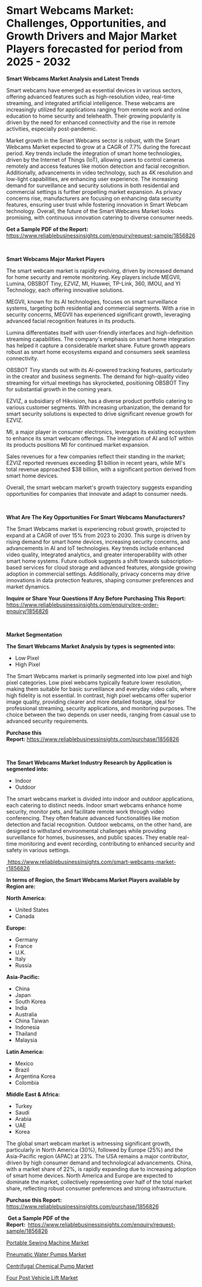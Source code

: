 <p><h1>Smart Webcams Market: Challenges, Opportunities, and Growth Drivers and Major Market Players forecasted for period from 2025 - 2032</h1></p><p><strong>Smart Webcams Market Analysis and Latest Trends</strong></p>
<p><p>Smart webcams have emerged as essential devices in various sectors, offering advanced features such as high-resolution video, real-time streaming, and integrated artificial intelligence. These webcams are increasingly utilized for applications ranging from remote work and online education to home security and telehealth. Their growing popularity is driven by the need for enhanced connectivity and the rise in remote activities, especially post-pandemic.</p><p>Market growth in the Smart Webcams sector is robust, with the Smart Webcams Market expected to grow at a CAGR of 7.7% during the forecast period. Key trends include the integration of smart home technologies, driven by the Internet of Things (IoT), allowing users to control cameras remotely and access features like motion detection and facial recognition. Additionally, advancements in video technology, such as 4K resolution and low-light capabilities, are enhancing user experience. The increasing demand for surveillance and security solutions in both residential and commercial settings is further propelling market expansion. As privacy concerns rise, manufacturers are focusing on enhancing data security features, ensuring user trust while fostering innovation in Smart Webcam technology. Overall, the future of the Smart Webcams Market looks promising, with continuous innovation catering to diverse consumer needs.</p></p>
<p><strong>Get a Sample PDF of the Report:&nbsp;</strong> <a href="https://www.reliablebusinessinsights.com/enquiry/request-sample/1856826?utm_campaign=1117&utm_medium=2&utm_source=Github&utm_content=ia&utm_term=19022025&utm_id=smart-webcams">https://www.reliablebusinessinsights.com/enquiry/request-sample/1856826</a></p>
<p>&nbsp;</p>
<p><strong>Smart Webcams Major Market Players</strong></p>
<p><p>The smart webcam market is rapidly evolving, driven by increased demand for home security and remote monitoring. Key players include MEGVII, Lumina, OBSBOT Tiny, EZVIZ, MI, Huawei, TP-Link, 360, IMOU, and YI Technology, each offering innovative solutions.</p><p>MEGVII, known for its AI technologies, focuses on smart surveillance systems, targeting both residential and commercial segments. With a rise in security concerns, MEGVII has experienced significant growth, leveraging advanced facial recognition features in its products.</p><p>Lumina differentiates itself with user-friendly interfaces and high-definition streaming capabilities. The company's emphasis on smart home integration has helped it capture a considerable market share. Future growth appears robust as smart home ecosystems expand and consumers seek seamless connectivity.</p><p>OBSBOT Tiny stands out with its AI-powered tracking features, particularly in the creator and business segments. The demand for high-quality video streaming for virtual meetings has skyrocketed, positioning OBSBOT Tiny for substantial growth in the coming years.</p><p>EZVIZ, a subsidiary of Hikvision, has a diverse product portfolio catering to various customer segments. With increasing urbanization, the demand for smart security solutions is expected to drive significant revenue growth for EZVIZ.</p><p>MI, a major player in consumer electronics, leverages its existing ecosystem to enhance its smart webcam offerings. The integration of AI and IoT within its products positions MI for continued market expansion.</p><p>Sales revenues for a few companies reflect their standing in the market; EZVIZ reported revenues exceeding $1 billion in recent years, while MI's total revenue approached $38 billion, with a significant portion derived from smart home devices.</p><p>Overall, the smart webcam market's growth trajectory suggests expanding opportunities for companies that innovate and adapt to consumer needs.</p></p>
<p>&nbsp;</p>
<p><strong>What Are The Key Opportunities For Smart Webcams Manufacturers?</strong></p>
<p><p>The Smart Webcams market is experiencing robust growth, projected to expand at a CAGR of over 15% from 2023 to 2030. This surge is driven by rising demand for smart home devices, increasing security concerns, and advancements in AI and IoT technologies. Key trends include enhanced video quality, integrated analytics, and greater interoperability with other smart home systems. Future outlook suggests a shift towards subscription-based services for cloud storage and advanced features, alongside growing adoption in commercial settings. Additionally, privacy concerns may drive innovations in data protection features, shaping consumer preferences and market dynamics.</p></p>
<p><strong>Inquire or Share Your Questions If Any Before Purchasing This Report:</strong> <a href="https://www.reliablebusinessinsights.com/enquiry/pre-order-enquiry/1856826?utm_campaign=1117&utm_medium=2&utm_source=Github&utm_content=ia&utm_term=19022025&utm_id=smart-webcams">https://www.reliablebusinessinsights.com/enquiry/pre-order-enquiry/1856826</a></p>
<p>&nbsp;</p>
<p><strong>Market Segmentation</strong></p>
<p><strong>The Smart Webcams Market Analysis by types is segmented into:</strong></p>
<p><ul><li>Low Pixel</li><li>High Pixel</li></ul></p>
<p><p>The Smart Webcams market is primarily segmented into low pixel and high pixel categories. Low pixel webcams typically feature lower resolution, making them suitable for basic surveillance and everyday video calls, where high fidelity is not essential. In contrast, high pixel webcams offer superior image quality, providing clearer and more detailed footage, ideal for professional streaming, security applications, and monitoring purposes. The choice between the two depends on user needs, ranging from casual use to advanced security requirements.</p></p>
<p><strong>Purchase this Report:&nbsp;</strong><a href="https://www.reliablebusinessinsights.com/purchase/1856826?utm_campaign=1117&utm_medium=2&utm_source=Github&utm_content=ia&utm_term=19022025&utm_id=smart-webcams">https://www.reliablebusinessinsights.com/purchase/1856826</a></p>
<p>&nbsp;</p>
<p><strong>The Smart Webcams Market Industry Research by Application is segmented into:</strong></p>
<p><ul><li>Indoor</li><li>Outdoor</li></ul></p>
<p><p>The smart webcams market is divided into indoor and outdoor applications, each catering to distinct needs. Indoor smart webcams enhance home security, monitor pets, and facilitate remote work through video conferencing. They often feature advanced functionalities like motion detection and facial recognition. Outdoor webcams, on the other hand, are designed to withstand environmental challenges while providing surveillance for homes, businesses, and public spaces. They enable real-time monitoring and event recording, contributing to enhanced security and safety in various settings.</p></p>
<p><a href="https://www.reliablebusinessinsights.com/smart-webcams-market-r1856826?utm_campaign=1117&utm_medium=2&utm_source=Github&utm_content=ia&utm_term=19022025&utm_id=smart-webcams">&nbsp;https://www.reliablebusinessinsights.com/smart-webcams-market-r1856826</a></p>
<p><strong>In terms of Region, the Smart Webcams Market Players available by Region are:</strong></p>
<p>
    <p> <strong> North America: </strong>
        <ul>
            <li>United States</li>
            <li>Canada</li>
        </ul>
        </p> 
    <p> <strong> Europe: </strong>
        <ul>
            <li>Germany</li>
            <li>France</li>
            <li>U.K.</li>
            <li>Italy</li>
            <li>Russia</li>
        </ul>
        </p> 
    <p> <strong> Asia-Pacific: </strong>
        <ul>
            <li>China</li>
            <li>Japan</li>
            <li>South Korea</li>
            <li>India</li>
            <li>Australia</li>
            <li>China Taiwan</li>
            <li>Indonesia</li>
            <li>Thailand</li>
            <li>Malaysia</li>
        </ul>
        </p> 
    <p> <strong> Latin America: </strong>
        <ul>
            <li>Mexico</li>
            <li>Brazil</li>
            <li>Argentina Korea</li>
            <li>Colombia</li>
        </ul>
        </p> 
    <p> <strong> Middle East & Africa: </strong>
        <ul>
            <li>Turkey</li>
            <li>Saudi</li>
            <li>Arabia</li>
            <li>UAE</li>
            <li>Korea</li>
        </ul>
    </p>
    </p>
<p><p>The global smart webcam market is witnessing significant growth, particularly in North America (30%), followed by Europe (25%) and the Asia-Pacific region (APAC) at 23%. The USA remains a major contributor, driven by high consumer demand and technological advancements. China, with a market share of 22%, is rapidly expanding due to increasing adoption of smart home devices. North America and Europe are expected to dominate the market, collectively representing over half of the total market share, reflecting robust consumer preferences and strong infrastructure.</p></p>
<p><strong>Purchase this Report: </strong><a href="https://www.reliablebusinessinsights.com/purchase/1856826?utm_campaign=1117&utm_medium=2&utm_source=Github&utm_content=ia&utm_term=19022025&utm_id=smart-webcams">https://www.reliablebusinessinsights.com/purchase/1856826</a></p>
<p>&nbsp;<strong>Get a Sample PDF of the Report:&nbsp;&nbsp;</strong><a href="https://www.reliablebusinessinsights.com/enquiry/request-sample/1856826?utm_campaign=1117&utm_medium=2&utm_source=Github&utm_content=ia&utm_term=19022025&utm_id=smart-webcams">https://www.reliablebusinessinsights.com/enquiry/request-sample/1856826</a></p>
<p><strong></strong></p>
<p><p><a href="https://github.com/indrystar/Market-Research-Report-List-5/blob/main/portable-sewing-machine-market.md?utm_campaign=1117&utm_medium=2&utm_source=Github&utm_content=ia&utm_term=19022025&utm_id=smart-webcams">Portable Sewing Machine Market</a></p><p><a href="https://github.com/emaaneaddytu/Market-Research-Report-List-1/blob/main/pneumatic-water-pumps-market.md?utm_campaign=1117&utm_medium=2&utm_source=Github&utm_content=ia&utm_term=19022025&utm_id=smart-webcams">Pneumatic Water Pumps Market</a></p><p><a href="https://github.com/bosawhaddye2/Market-Research-Report-List-1/blob/main/centrifugal-chemical-pump-market.md?utm_campaign=1117&utm_medium=2&utm_source=Github&utm_content=ia&utm_term=19022025&utm_id=smart-webcams">Centrifugal Chemical Pump Market</a></p><p><a href="https://github.com/batergrealy/Market-Research-Report-List-1/blob/main/four-post-vehicle-lift-market.md?utm_campaign=1117&utm_medium=2&utm_source=Github&utm_content=ia&utm_term=19022025&utm_id=smart-webcams">Four Post Vehicle Lift Market</a></p></p>